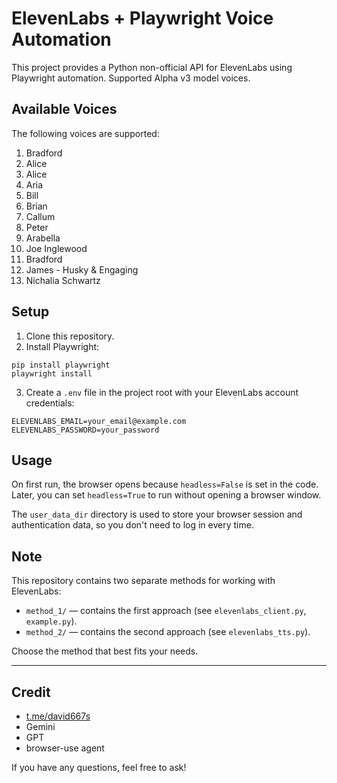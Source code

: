 # ElevenLabs + Playwright Voice Automation

This project provides a Python non-official API for ElevenLabs using Playwright automation. Supported Alpha v3 model voices.

## Available Voices

The following voices are supported:

1. Bradford
2. Alice
3. Alice
4. Aria
5. Bill
6. Brian
7. Callum
8. Peter
9. Arabella
10. Joe Inglewood
11. Bradford
12. James - Husky & Engaging
13. Nichalia Schwartz

## Setup

1. Clone this repository.
2. Install Playwright:

```
pip install playwright
playwright install
```
3. Create a `.env` file in the project root with your ElevenLabs account credentials:

```
ELEVENLABS_EMAIL=your_email@example.com
ELEVENLABS_PASSWORD=your_password
```

## Usage

On first run, the browser opens because `headless=False` is set in the code. Later, you can set `headless=True` to run without opening a browser window.

The `user_data_dir` directory is used to store your browser session and authentication data, so you don't need to log in every time.

## Note

This repository contains two separate methods for working with ElevenLabs:

- `method_1/` — contains the first approach (see `elevenlabs_client.py`, `example.py`).
- `method_2/` — contains the second approach (see `elevenlabs_tts.py`).

Choose the method that best fits your needs.

---

## Credit

- [t.me/david667s](https://t.me/david667s)
- Gemini
- GPT
- browser-use agent

If you have any questions, feel free to ask!
